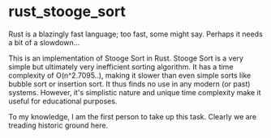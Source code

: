 # rust_stooge_sort
Rust is a blazingly fast language; too fast, some might say. Perhaps it needs a bit of a slowdown... 


This is an implementation of Stooge Sort in Rust. Stooge Sort is a very simple but ultimately 
very inefficient sorting algorithm. It has a time complexity of 
O(n^2.7095..), making it slower than even simple sorts
like bubble sort or insertion sort. It thus finds no 
use in any modern (or past) systems. However, it's simplistic 
nature and unique time complexity make it useful for educational
purposes.

To my knowledge, I am the first person to take up this task. Clearly we are treading historic ground here. 
